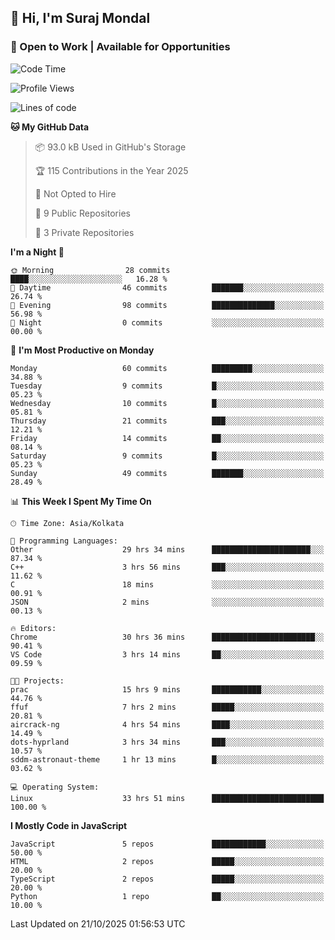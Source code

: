 ## 👋 Hi, I'm Suraj Mondal
### 🚀 Open to Work | Available for Opportunities

<!--START_SECTION:waka-->
![Code Time](http://img.shields.io/badge/Code%20Time-97%20hrs%2010%20mins-blue)

![Profile Views](http://img.shields.io/badge/Profile%20Views-1-blue)

![Lines of code](https://img.shields.io/badge/From%20Hello%20World%20I%27ve%20Written-100.4%20thousand%20lines%20of%20code-blue)

**🐱 My GitHub Data** 

> 📦 93.0 kB Used in GitHub's Storage 
 > 
> 🏆 115 Contributions in the Year 2025
 > 
> 🚫 Not Opted to Hire
 > 
> 📜 9 Public Repositories 
 > 
> 🔑 3 Private Repositories 
 > 
**I'm a Night 🦉** 

```text
🌞 Morning                28 commits          ████░░░░░░░░░░░░░░░░░░░░░   16.28 % 
🌆 Daytime                46 commits          ███████░░░░░░░░░░░░░░░░░░   26.74 % 
🌃 Evening                98 commits          ██████████████░░░░░░░░░░░   56.98 % 
🌙 Night                  0 commits           ░░░░░░░░░░░░░░░░░░░░░░░░░   00.00 % 
```
📅 **I'm Most Productive on Monday** 

```text
Monday                   60 commits          █████████░░░░░░░░░░░░░░░░   34.88 % 
Tuesday                  9 commits           █░░░░░░░░░░░░░░░░░░░░░░░░   05.23 % 
Wednesday                10 commits          █░░░░░░░░░░░░░░░░░░░░░░░░   05.81 % 
Thursday                 21 commits          ███░░░░░░░░░░░░░░░░░░░░░░   12.21 % 
Friday                   14 commits          ██░░░░░░░░░░░░░░░░░░░░░░░   08.14 % 
Saturday                 9 commits           █░░░░░░░░░░░░░░░░░░░░░░░░   05.23 % 
Sunday                   49 commits          ███████░░░░░░░░░░░░░░░░░░   28.49 % 
```


📊 **This Week I Spent My Time On** 

```text
🕑︎ Time Zone: Asia/Kolkata

💬 Programming Languages: 
Other                    29 hrs 34 mins      ██████████████████████░░░   87.34 % 
C++                      3 hrs 56 mins       ███░░░░░░░░░░░░░░░░░░░░░░   11.62 % 
C                        18 mins             ░░░░░░░░░░░░░░░░░░░░░░░░░   00.91 % 
JSON                     2 mins              ░░░░░░░░░░░░░░░░░░░░░░░░░   00.13 % 

🔥 Editors: 
Chrome                   30 hrs 36 mins      ███████████████████████░░   90.41 % 
VS Code                  3 hrs 14 mins       ██░░░░░░░░░░░░░░░░░░░░░░░   09.59 % 

🐱‍💻 Projects: 
prac                     15 hrs 9 mins       ███████████░░░░░░░░░░░░░░   44.76 % 
ffuf                     7 hrs 2 mins        █████░░░░░░░░░░░░░░░░░░░░   20.81 % 
aircrack-ng              4 hrs 54 mins       ████░░░░░░░░░░░░░░░░░░░░░   14.49 % 
dots-hyprland            3 hrs 34 mins       ███░░░░░░░░░░░░░░░░░░░░░░   10.57 % 
sddm-astronaut-theme     1 hr 13 mins        █░░░░░░░░░░░░░░░░░░░░░░░░   03.62 % 

💻 Operating System: 
Linux                    33 hrs 51 mins      █████████████████████████   100.00 % 
```

**I Mostly Code in JavaScript** 

```text
JavaScript               5 repos             ████████████░░░░░░░░░░░░░   50.00 % 
HTML                     2 repos             █████░░░░░░░░░░░░░░░░░░░░   20.00 % 
TypeScript               2 repos             █████░░░░░░░░░░░░░░░░░░░░   20.00 % 
Python                   1 repo              ██░░░░░░░░░░░░░░░░░░░░░░░   10.00 % 
```




 Last Updated on 21/10/2025 01:56:53 UTC
<!--END_SECTION:waka-->
